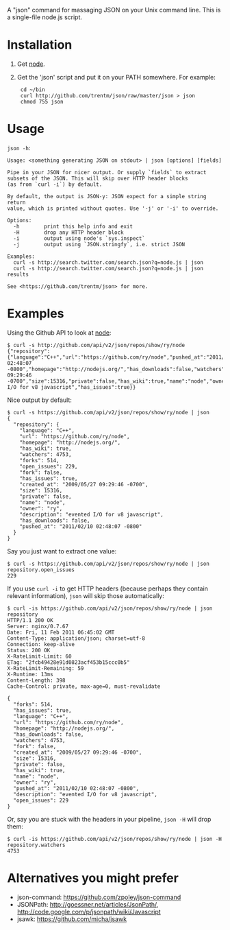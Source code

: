 A "json" command for massaging JSON on your Unix command line. This
is a single-file node.js script.


# Installation

1. Get [node](http://nodejs.org).

2. Get the 'json' script and put it on your PATH somewhere. For example:

        cd ~/bin
        curl http://github.com/trentm/json/raw/master/json > json
        chmod 755 json


# Usage

`json -h`:

    Usage: <something generating JSON on stdout> | json [options] [fields]

    Pipe in your JSON for nicer output. Or supply `fields` to extract
    subsets of the JSON. This will skip over HTTP header blocks 
    (as from `curl -i`) by default.

    By default, the output is JSON-y: JSON expect for a simple string return
    value, which is printed without quotes. Use '-j' or '-i' to override.

    Options:
      -h        print this help info and exit
      -H        drop any HTTP header block
      -i        output using node's `sys.inspect`
      -j        output using `JSON.stringfy`, i.e. strict JSON

    Examples:
      curl -s http://search.twitter.com/search.json?q=node.js | json
      curl -s http://search.twitter.com/search.json?q=node.js | json results

    See <https://github.com/trentm/json> for more.


# Examples

Using the Github API to look at [node](https://github/ry/node):

    $ curl -s http://github.com/api/v2/json/repos/show/ry/node
    {"repository":{"language":"C++","url":"https://github.com/ry/node","pushed_at":"2011/02/10 02:48:07 -0800","homepage":"http://nodejs.org/","has_downloads":false,"watchers":4753,"fork":false,"created_at":"2009/05/27 09:29:46 -0700","size":15316,"private":false,"has_wiki":true,"name":"node","owner":"ry","open_issues":229,"forks":514,"description":"evented I/O for v8 javascript","has_issues":true}}

Nice output by default:

    $ curl -s https://github.com/api/v2/json/repos/show/ry/node | json
    {
      "repository": {
        "language": "C++",
        "url": "https://github.com/ry/node",
        "homepage": "http://nodejs.org/",
        "has_wiki": true,
        "watchers": 4753,
        "forks": 514,
        "open_issues": 229,
        "fork": false,
        "has_issues": true,
        "created_at": "2009/05/27 09:29:46 -0700",
        "size": 15316,
        "private": false,
        "name": "node",
        "owner": "ry",
        "description": "evented I/O for v8 javascript",
        "has_downloads": false,
        "pushed_at": "2011/02/10 02:48:07 -0800"
      }
    }

Say you just want to extract one value:

    $ curl -s https://github.com/api/v2/json/repos/show/ry/node | json repository.open_issues
    229

If you use `curl -i` to get HTTP headers (because perhaps they contain relevant information), `json` will skip those automatically:

    $ curl -is https://github.com/api/v2/json/repos/show/ry/node | json repository 
    HTTP/1.1 200 OK
    Server: nginx/0.7.67
    Date: Fri, 11 Feb 2011 06:45:02 GMT
    Content-Type: application/json; charset=utf-8
    Connection: keep-alive
    Status: 200 OK
    X-RateLimit-Limit: 60
    ETag: "2fcb49428e91d0823acf453b15ccc0b5"
    X-RateLimit-Remaining: 59
    X-Runtime: 13ms
    Content-Length: 398
    Cache-Control: private, max-age=0, must-revalidate

    {
      "forks": 514,
      "has_issues": true,
      "language": "C++",
      "url": "https://github.com/ry/node",
      "homepage": "http://nodejs.org/",
      "has_downloads": false,
      "watchers": 4753,
      "fork": false,
      "created_at": "2009/05/27 09:29:46 -0700",
      "size": 15316,
      "private": false,
      "has_wiki": true,
      "name": "node",
      "owner": "ry",
      "pushed_at": "2011/02/10 02:48:07 -0800",
      "description": "evented I/O for v8 javascript",
      "open_issues": 229
    }

Or, say you are stuck with the headers in your pipeline, `json -H` will drop them:

    $ curl -is https://github.com/api/v2/json/repos/show/ry/node | json -H repository.watchers
    4753



# Alternatives you might prefer

- json-command: <https://github.com/zpoley/json-command>
- JSONPath: <http://goessner.net/articles/JsonPath/>, <http://code.google.com/p/jsonpath/wiki/Javascript>
- jsawk: <https://github.com/micha/jsawk>
